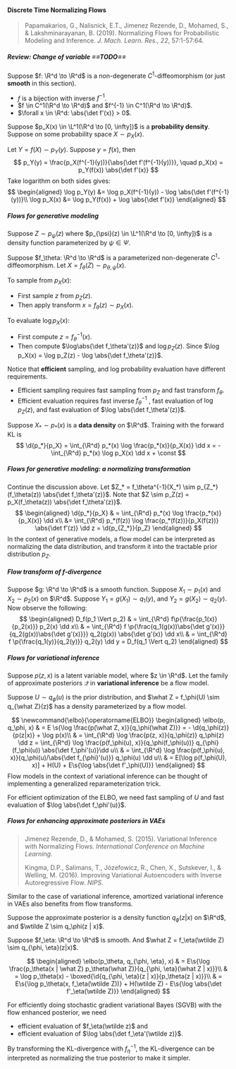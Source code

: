 #### Discrete Time Normalizing Flows

> Papamakarios, G., Nalisnick, E.T., Jimenez Rezende, D., Mohamed, S., & Lakshminarayanan, B. (2019). Normalizing Flows for Probabilistic Modeling and Inference. *J. Mach. Learn. Res., 22*, 57:1-57:64.

##### Review: Change of variable ==TODO==

Suppose $f: \R^d \to \R^d$ is a non-degenerate $C^1$-diffeomorphism (or just **smooth** in this section).

- $f$ is a bijection with inverse $f^{-1}$.
- $f \in C^1(\R^d \to \R^d)$ and $f^{-1} \in C^1(\R^d \to \R^d)$.
- $\forall x \in \R^d: \abs{\det f'(x)} > 0$.

Suppose $p_X(x) \in \L^1(\R^d \to [0, \infty])$ is a **probability density**. Suppose on some probability space $X \sim p_X(x)$.

Let $Y = f(X) \sim p_Y(y)$. Suppose $y = f(x)$, then
$$
p_Y(y) = \frac{p_X(f^{-1}(y))}{\abs{\det f'(f^{-1}(y))}}, \quad p_X(x) = p_Y(f(x)) \abs{\det f'(x)}
$$
Take logarithm on both sides gives:
$$
\begin{aligned}
\log p_Y(y) &= \log p_X(f^{-1}(y)) - \log \abs{\det f'(f^{-1}(y))}\\
\log p_X(x) &= \log p_Y(f(x)) + \log \abs{\det f'(x)}
\end{aligned}
$$

##### Flows for generative modeling

Suppose $Z \sim p_{\psi}(z)$ where $p_{\psi}(z) \in \L^1(\R^d \to [0, \infty])$ is a density function parameterized by $\psi \in \Psi$.

Suppose $f_\theta: \R^d \to \R^d$ is a parameterized non-degenerate $C^1$-diffeomorphism. Let $X = f_\theta(Z) \sim p_{\theta, \psi}(x)$.

To sample from $p_X(x)$:

- First sample $z$ from $p_Z(z)$.
- Then apply transform $x = f_\theta(z) \sim p_X(x)$.

To evaluate $\log p_X(x)$:

- First compute $z = f_\theta^{-1}(x)$.
- Then compute $\log\abs{\det f_\theta'(z)}$ and $\log p_Z(z)$. Since $\log p_X(x) = \log p_Z(z) - \log \abs{\det f_\theta'(z)}$.

Notice that **efficient** sampling, and log probability evaluation have different requirements.

- Efficient sampling requires fast sampling from $p_Z$ and fast transform $f_\theta$.
- Efficient evaluation requires fast inverse $f_\theta^{-1}$ , fast evaluation of $\log p_Z(z)$, and fast evaluation of $\log \abs{\det f_\theta'(z)}$.

Suppose $X_* \sim p_*(x)$ is a **data density** on $\R^d$. Training with the forward KL is
$$
\d{p_*}{p_X} = \int_{\R^d} p_*(x) \log \frac{p_*(x)}{p_X(x)} \dd x = - \int_{\R^d} p_*(x) \log p_X(x) \dd x + \const
$$

##### Flows for generative modeling: a normalizing transformation

Continue the discussion above. Let $Z_* = f_\theta^{-1}(X_*) \sim p_{Z_*}(f_\theta(z)) \abs{\det f_\theta'(z)}$. Note that $Z \sim p_Z(z) = p_X(f_\theta(z)) \abs{\det f_\theta'(z)}$.
$$
\begin{aligned}
\d{p_*}{p_X} & = \int_{\R^d} p_*(x) \log \frac{p_*(x)}{p_X(x)} \dd x\\
&= \int_{\R^d} p_*(f(z)) \log \frac{p_*(f(z))}{p_X(f(z))} \abs{\det f'(z)} \dd z = \d{p_{Z_*}}{p_Z}
\end{aligned}
$$
In the context of generative models, a flow model can be interpreted as normalizing the data distribution, and transform it into the tractable prior distribution $p_Z$.

##### Flow transform of $f$-divergence

Suppose $g: \R^d \to \R^d$ is a smooth function. Suppose $X_1 \sim p_1(x)$ and $X_2 \sim p_2(x)$ on $\R^d$. Suppose $Y_1 = g(X_1) \sim q_1(y)$, and $Y_2 = g(X_2) \sim q_2(y)$. Now observe the following:
$$
\begin{aligned}
D_f(p_1 \Vert p_2) & = \int_{\R^d} f\p{\frac{p_1(x)}{p_2(x)}} p_2(x) \dd x\\
& = \int_{\R^d} f \p{\frac{q_1(g(x))\abs{\det g'(x)}}{q_2(g(x))\abs{\det g'(x)}}} q_2(g(x)) \abs{\det g'(x)} \dd x\\
& = \int_{\R^d} f \p{\frac{q_1(y)}{q_2(y)}} q_2(y) \dd y = D_f(q_1 \Vert q_2)
\end{aligned}
$$

##### Flows for variational inference

Suppose $p(z, x)$ is a latent variable model, where $z \in \R^d$. Let the family of approximate posteriors $\mathcal Q$ in **variational inference** be a flow model.

Suppose $U \sim q_\phi(u)$ is the prior distribution, and $\what Z = f_\phi(U) \sim q_{\what Z}(z)$ has a density parameterized by a flow model.

$$
\newcommand{\elbo}{\operatorname{ELBO}}
\begin{aligned}
\elbo(p, q_\phi, x) & = E \s{\log \frac{p(\what Z, x)}{q_\phi(\what Z)}} = - \d{q_\phi(z)}{p(z|x)} + \log p(x)\\
& = \int_{\R^d} \log \frac{p(z, x)}{q_\phi(z)} q_\phi(z) \dd z = \int_{\R^d} \log \frac{p(f_\phi(u), x)}{q_\phi(f_\phi(u))} q_{\phi}(f_\phi(u)) \abs{\det f_\phi'(u)}\dd u\\
& = \int_{\R^d} \log \frac{p(f_\phi(u), x)}{q_\phi(u)/\abs{\det f_{\phi}'(u)}} q_\phi(u) \dd u\\
& = E[\log p(f_\phi(U), x)] + H(U) + E\s{\log \abs{\det f'_\phi(U)}}
\end{aligned}
$$
Flow models in the context of variational inference can be thought of implementing a generalized reparameterization trick.

For efficient optimization of the ELBO, we need fast sampling of $U$ and fast evaluation of $\log \abs{\det f_\phi'(u)}$.

##### Flows for enhancing approximate posteriors in VAEs

> Jimenez Rezende, D., & Mohamed, S. (2015). Variational Inference with Normalizing Flows. *International Conference on Machine Learning*.
>
> Kingma, D.P., Salimans, T., Józefowicz, R., Chen, X., Sutskever, I., & Welling, M. (2016). Improving Variational Autoencoders with Inverse Autoregressive Flow. *NIPS*.

Similar to the case of variational inference, amortized variational inference in VAEs also benefits from flow transforms.

Suppose the approximate posterior is a density function $q_{\phi}(z | x)$ on $\R^d$, and $\wtilde Z \sim q_\phi(z | x)$.

Suppose $f_\eta: \R^d \to \R^d$ is smooth. And $\what Z = f_\eta(\wtilde Z) \sim q_{\phi, \eta}(z|x)$.

$$
\begin{aligned}
\elbo(p_\theta, q_{\phi, \eta}, x) & = E\s{\log \frac{p_\theta(x | \what Z) p_\theta(\what Z)}{q_{\phi, \eta}(\what Z | x)}}\\
& = \log p_\theta(x) - \boxed{\d{q_{\phi, \eta}(z | x)}{p_\theta(z | x)}}\\
& = E\s{\log p_\theta(x, f_\eta(\wtilde Z))} + H(\wtilde Z) - E\s{\log \abs{\det f'_\eta(\wtilde Z)}}
\end{aligned}
$$

For efficiently doing stochastic gradient variational Bayes (SGVB) with the flow enhanced posterior, we need

- efficient evaluation of $f_\eta(\wtilde z)$ and
- efficient evaluation of $\log \abs{\det f_\eta'(\wtilde z)}$.

By transforming the KL-divergence with $f_\eta^{-1}$, the KL-divergence can be interpreted as normalizing the true posterior to make it simpler.
